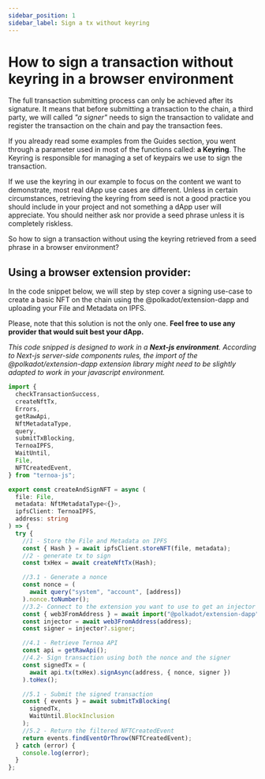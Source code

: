 ```yaml
---
sidebar_position: 1
sidebar_label: Sign a tx without keyring
---
```


# How to sign a transaction without keyring in a browser environment

The full transaction submitting process can only be achieved after its signature. It means that before submitting a transaction to the chain, a third party, we will called _"a signer"_ needs to sign the transaction to validate and register the transaction on the chain and pay the transaction fees.

If you already read some examples from the Guides section, you went through a parameter used in most of the functions called: **a Keyring**. The Keyring is responsible for managing a set of keypairs we use to sign the transaction.

If we use the keyring in our example to focus on the content we want to demonstrate, most real dApp use cases are different. Unless in certain circumstances, retrieving the keyring from seed is not a good practice you should include in your project and not something a dApp user will appreciate. You should neither ask nor provide a seed phrase unless it is completely riskless.

So how to sign a transaction without using the keyring retrieved from a seed phrase in a browser environment?

## Using a browser extension provider:

In the code snippet below, we will step by step cover a signing use-case to create a basic NFT on the chain using the @polkadot/extension-dapp and uploading your File and Metadata on IPFS.

Please, note that this solution is not the only one. **Feel free to use any provider that would suit best your dApp.**

_This code snipped is designed to work in a **Next-js environment**. According to Next-js server-side components rules, the import of the @polkadot/extension-dapp extension library might need to be slightly adapted to work in your javascript environment._

```typescript showLineNumbers
import {
  checkTransactionSuccess,
  createNftTx,
  Errors,
  getRawApi,
  NftMetadataType,
  query,
  submitTxBlocking,
  TernoaIPFS,
  WaitUntil,
  File,
  NFTCreatedEvent,
} from "ternoa-js";

export const createAndSignNFT = async (
  file: File,
  metadata: NftMetadataType<{}>,
  ipfsClient: TernoaIPFS,
  address: string
) => {
  try {
    //1 - Store the File and Metadata on IPFS
    const { Hash } = await ipfsClient.storeNFT(file, metadata);
    //2 - generate tx to sign
    const txHex = await createNftTx(Hash);

    //3.1 - Generate a nonce
    const nonce = (
      await query("system", "account", [address])
    ).nonce.toNumber();
    //3.2- Connect to the extension you want to use to get an injector (here we use directly Polkadot extension)
    const { web3FromAddress } = await import("@polkadot/extension-dapp");
    const injector = await web3FromAddress(address);
    const signer = injector?.signer;

    //4.1 - Retrieve Ternoa API
    const api = getRawApi();
    //4.2- Sign transaction using both the nonce and the signer
    const signedTx = (
      await api.tx(txHex).signAsync(address, { nonce, signer })
    ).toHex();

    //5.1 - Submit the signed transaction
    const { events } = await submitTxBlocking(
      signedTx,
      WaitUntil.BlockInclusion
    );
    //5.2 - Return the filtered NFTCreatedEvent
    return events.findEventOrThrow(NFTCreatedEvent);
  } catch (error) {
    console.log(error);
  }
};
```
